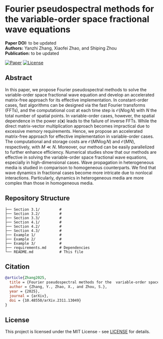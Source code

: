 # Fourier pseudospectral methods for the  variable-order space fractional wave equations

**Paper DOI:** to be updated  
**Authors:** Yanzhi Zhang, Xiaofei Zhao, and Shiping Zhou  
**Publication:** to be updated

[![Paper](https://img.shields.io/badge/Paper-PDF-red)](https://arxiv.org/abs/2311.13049)
[![License](https://img.shields.io/badge/License-MIT-blue.svg)](LICENSE)

## Abstract

In this paper, we propose Fourier pseudospectral methods to solve the variable-order space fractional wave equation and develop an accelerated matrix-free approach for its effective implementation.
In constant-order cases, fast algorithms can be designed via the fast Fourier transforms (FFTs), and the computational cost at each time step is ${\mathcal O}(N\log N)$ with $N$  the total number of spatial points.
In variable-order cases, however, the spatial dependence in the power $s(\mathbf{x})$ leads to the failure of inverse FFTs.
While the direct matrix-vector multiplication approach becomes impractical due to excessive memory requirements.
Hence, we propose an accelerated matrix-free approach for effective implementation in variable-order cases.
The computational and storage costs are ${\mathcal O}(MN\log N)$ and ${\mathcal O}(MN)$, respectively, with $M \ll N$.
Moreover, our method can be easily parallelized to further enhance efficiency.
Numerical studies show that our methods are effective in solving the variable-order space fractional wave equations, especially in high-dimensional cases.
Wave propagation in heterogeneous media is studied in comparison to homogeneous counterparts. We find that wave dynamics in fractional cases become more intricate due to nonlocal interactions. Particularly, dynamics in heterogeneous media are more complex than those in homogeneous media.


## Repository Structure

```
├── Section 3.1/         #
├── Section 3.2/         #
├── Section 3.3/         #
├── Section 4.1/         #
├── Section 4.2/         #
├── Section 4.3/         #
├── Example 1/           #
├── Example 2/           #
├── Example 3/           #
├── requirements.md      # Dependencies
└── README.md            # This file
```

## Citation

```bibtex
@article{Zhang2025,
  title = {Fourier pseudospectral methods for the  variable-order space fractional wave equations},
  author = {Zhang, Y., Zhao, X., and Zhou, S.},
  year = {2025},
  journal = {arXiv},
  doi = {10.48550/arXiv.2311.13049}
}
```

## License

This project is licensed under the MIT License - see [LICENSE](LICENSE) for details.
